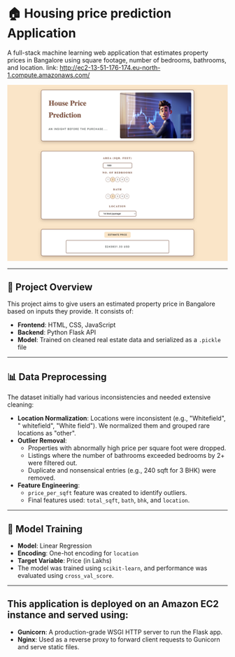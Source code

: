 # 🏠 Housing price prediction Application


A full-stack machine learning web application that estimates property prices in Bangalore using square footage, number of bedrooms, bathrooms, and location.
link: http://ec2-13-51-176-174.eu-north-1.compute.amazonaws.com/

![Frontend Preview](Frontend.jpeg)




---

## 📌 Project Overview

This project aims to give users an estimated property price in Bangalore based on inputs they provide. It consists of:

- **Frontend**: HTML, CSS, JavaScript
- **Backend**: Python Flask API
- **Model**: Trained on cleaned real estate data and serialized as a `.pickle` file

---

## 📊 Data Preprocessing

The dataset initially had various inconsistencies and needed extensive cleaning:

- **Location Normalization**: Locations were inconsistent (e.g., "Whitefield", " whitefield", "White field"). We normalized them and grouped rare locations as "other".
- **Outlier Removal**:
  - Properties with abnormally high price per square foot were dropped.
  - Listings where the number of bathrooms exceeded bedrooms by 2+ were filtered out.
  - Duplicate and nonsensical entries (e.g., 240 sqft for 3 BHK) were removed.
- **Feature Engineering**:
  - `price_per_sqft` feature was created to identify outliers.
  - Final features used: `total_sqft`, `bath`, `bhk`, and `location`.

---

## 🤖 Model Training

- **Model**: Linear Regression
- **Encoding**: One-hot encoding for `location`
- **Target Variable**: Price (in Lakhs)
- The model was trained using `scikit-learn`, and performance was evaluated using `cross_val_score`.


---

## This application is deployed on an **Amazon EC2** instance and served using:

- **Gunicorn**: A production-grade WSGI HTTP server to run the Flask app.
- **Nginx**: Used as a reverse proxy to forward client requests to Gunicorn and serve static files.





